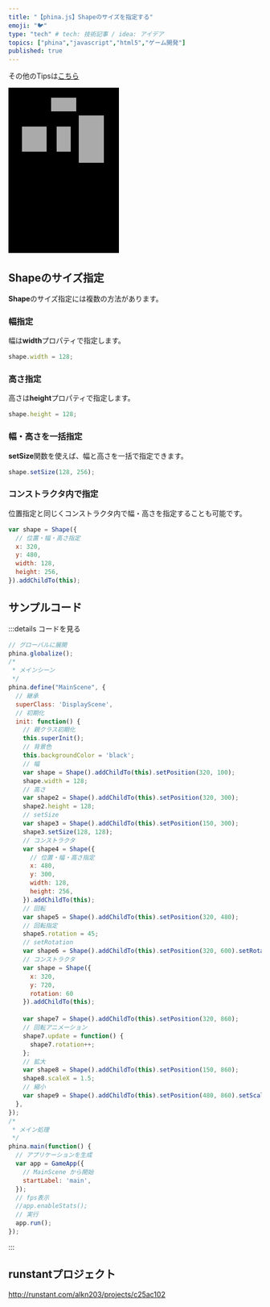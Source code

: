 ```yaml
---
title: "【phina.js】Shapeのサイズを指定する"
emoji: "🐦"
type: "tech" # tech: 技術記事 / idea: アイデア
topics: ["phina","javascript","html5","ゲーム開発"]
published: true
---
```


その他のTipsは[こちら](https://zenn.dev/alkn203/articles/phina-tips-rewrite)

![resize-shape](/images/resize-shape.png)

## Shapeのサイズ指定
**Shape**のサイズ指定には複数の方法があります。

### 幅指定
幅は**width**プロパティで指定します。

```js
shape.width = 128;
```

### 高さ指定
高さは**height**プロパティで指定します。

```js
shape.height = 128;
```

### 幅・高さを一括指定
**setSize**関数を使えば、幅と高さを一括で指定できます。

```js
shape.setSize(128, 256);
```

### コンストラクタ内で指定
位置指定と同じくコンストラクタ内で幅・高さを指定することも可能です。

```js
var shape = Shape({
  // 位置・幅・高さ指定
  x: 320,
  y: 480,
  width: 128,
  height: 256,
}).addChildTo(this);
```

## サンプルコード
:::details コードを見る

```js
// グローバルに展開
phina.globalize();
/*
 * メインシーン
 */
phina.define("MainScene", {
  // 継承
  superClass: 'DisplayScene',
  // 初期化
  init: function() {
    // 親クラス初期化
    this.superInit();
    // 背景色
    this.backgroundColor = 'black';
    // 幅
    var shape = Shape().addChildTo(this).setPosition(320, 100);
    shape.width = 128;
    // 高さ
    var shape2 = Shape().addChildTo(this).setPosition(320, 300);
    shape2.height = 128;
    // setSize
    var shape3 = Shape().addChildTo(this).setPosition(150, 300);
    shape3.setSize(128, 128);
    // コンストラクタ
    var shape4 = Shape({
      // 位置・幅・高さ指定
      x: 480,
      y: 300,
      width: 128,
      height: 256,
    }).addChildTo(this);
    // 回転
    var shape5 = Shape().addChildTo(this).setPosition(320, 480);
    // 回転指定
    shape5.rotation = 45;
    // setRotation
    var shape6 = Shape().addChildTo(this).setPosition(320, 600).setRotation(15);
    // コンストラクタ
    var shape = Shape({
      x: 320,
      y: 720,
      rotation: 60
    }).addChildTo(this);

    var shape7 = Shape().addChildTo(this).setPosition(320, 860);
    // 回転アニメーション
    shape7.update = function() {
      shape7.rotation++;
    };
    // 拡大
    var shape8 = Shape().addChildTo(this).setPosition(150, 860);
    shape8.scaleX = 1.5;
    // 縮小
    var shape9 = Shape().addChildTo(this).setPosition(480, 860).setScale(0.5, 0.5);
  },
});
/*
 * メイン処理
 */
phina.main(function() {
  // アプリケーションを生成
  var app = GameApp({
    // MainScene から開始
    startLabel: 'main',
  });
  // fps表示
  //app.enableStats();
  // 実行
  app.run();
});
```
:::

## runstantプロジェクト
http://runstant.com/alkn203/projects/c25ac102